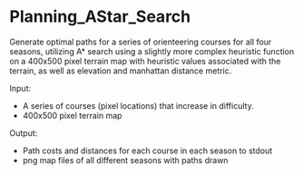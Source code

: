 # Planning_AStar_Search

Generate optimal paths for a series of orienteering courses for all four seasons, utilizing A* search using a slightly more complex heuristic function on a 400x500 pixel terrain map with heuristic values associated with the terrain, as well as elevation and manhattan distance metric.

Input: 
- A series of courses (pixel locations) that increase in difficulty.
- 400x500 pixel terrain map

Output:
- Path costs and distances for each course in each season to stdout
- png map files of all different seasons with paths drawn
